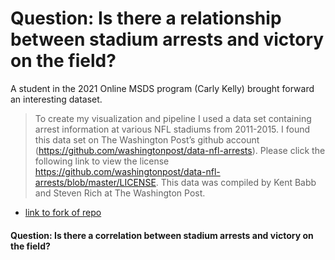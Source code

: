 # Question: Is there a relationship between stadium arrests and victory on the field?
A student in the 2021 Online MSDS program (Carly Kelly) brought forward an interesting dataset.
> To create my visualization and pipeline I used a data set containing arrest information at various NFL stadiums from 2011-2015. I found this data set on The Washington Post’s github account (https://github.com/washingtonpost/data-nfl-arrests). Please click the following link to view the license https://github.com/washingtonpost/data-nfl-arrests/blob/master/LICENSE. This data was compiled by Kent Babb and Steven Rich at The Washington Post.

*  [link to fork of repo](https://github.com/alonzi/data-nfl-arrests)

#### Question: Is there a correlation between stadium arrests and victory on the field?
